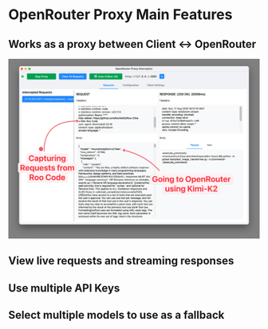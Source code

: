 # OpenRouter Proxy Main Features

## Works as a proxy between Client <-> OpenRouter

![](request-capture.png)

## View live requests and streaming responses

## Use multiple API Keys

## Select multiple models to use as a fallback

